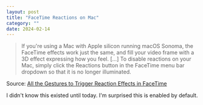 ```yaml
---
layout: post
title: "FaceTime Reactions on Mac"
category: ""
date: 2024-02-14
---
```


>If you're using a Mac with Apple silicon running macOS Sonoma, the FaceTime effects work just the same, and fill your video frame with a 3D effect expressing how you feel. [...] To disable reactions on your Mac, simply click the Reactions button in the FaceTime menu bar dropdown so that it is no longer illuminated.

Source: [All the Gestures to Trigger Reaction Effects in FaceTime](https://www.macrumors.com/how-to/use-reaction-effects-facetime/)

I didn't know this existed until today.  I'm surprised this is enabled by default.
